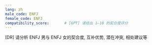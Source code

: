 ```yaml
---
lang: zh
male_code: ENFJ
female_code: ENFJ
compatibility_score:       # [GPT] 请给出 1–10 的契合度评分
---
```


[DR] 请分析 ENFJ 男与 ENFJ 女的契合度, 互补优势, 潜在冲突, 相处建议等

